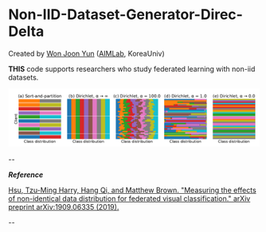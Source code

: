 # Non-IID-Dataset-Generator-Direc-Delta

Created by [Won Joon Yun](https://sites.google.com/view/wonjoonyun) ([AIMLab](https://aimlab-kuee.github.io/), KoreaUniv)

**THIS** code supports researchers who study federated learning with non-iid datasets.

![Sample](./Sample_Fig.png)


--

**_Reference_**

[Hsu, Tzu-Ming Harry, Hang Qi, and Matthew Brown. "Measuring the effects of non-identical data distribution for federated visual classification." arXiv preprint arXiv:1909.06335 (2019).](https://arxiv.org/pdf/1909.06335.pdf)

--

